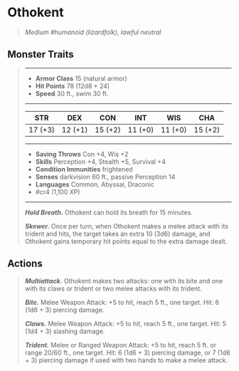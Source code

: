 # Othokent
>*Medium #humanoid (lizardfolk), lawful neutral*
## Monster Traits
>___
>- **Armor Class** 15 (natural armor)
>- **Hit Points** 78 (12d8 + 24)
>- **Speed** 30 ft., swim 30 ft.
>___
>|STR|DEX|CON|INT|WIS|CHA|
>|:---:|:---:|:---:|:---:|:---:|:---:|
>|17 (+3)|12 (+1)|15 (+2)|11 (+0)|11 (+0)|15 (+2)|
>___
>- **Saving Throws** Con +4, Wis +2
>- **Skills** Perception +4, Stealth +5, Survival +4
>- **Condition Immunities** frightened
>- **Senses** darkvision 60 ft., passive Perception 14
>- **Languages** Common, Abyssal, Draconic
>- #cr4 (1,100 XP)
>___
>***Hold Breath.*** Othokent can hold its breath for 15 minutes.  
>
>***Skewer.*** Once per turn, when Othokent makes a melee attack with its trident and hits, the target takes an extra 10 (3d6) damage, and Othokent gains temporary hit points equal to the extra damage dealt.  
>
## Actions
>***Multiattack.*** Othokent makes two attacks: one with its bite and one with its claws or trident or two melee attacks with its trident.  
>
>***Bite.*** Melee Weapon Attack: +5 to hit, reach 5 ft., one target. Hit: 6 (1d6 + 3) piercing damage.  
>
>***Claws.*** Melee Weapon Attack: +5 to hit, reach 5 ft., one target. Hit: 5 (1d4 + 3) slashing damage.  
>
>***Trident.*** Melee  or Ranged Weapon Attack: +5 to hit, reach 5 ft. or range 20/60 ft., one target. Hit: 6 (1d6 + 3) piercing damage, or 7 (1d8 + 3) piercing damage if used with two hands to make a melee attack.